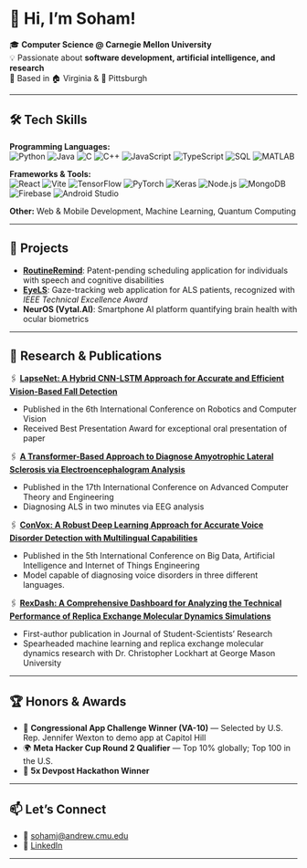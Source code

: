# 👋  Hi, I’m Soham!  

🎓 **Computer Science @ Carnegie Mellon University** <br>
💡 Passionate about **software development, artificial intelligence, and research**  
📍 Based in 🏠 Virginia & 🏫 Pittsburgh 

---

## 🛠️ Tech Skills  
**Programming Languages:**   
![Python](https://img.shields.io/badge/Python-3776AB?style=for-the-badge&logo=python&logoColor=white) 
![Java](https://img.shields.io/badge/Java-007396?style=for-the-badge&logo=java&logoColor=white) 
![C](https://img.shields.io/badge/C-00599C?style=for-the-badge&logo=c&logoColor=white) 
![C++](https://img.shields.io/badge/C++-00599C?style=for-the-badge&logo=c%2B%2B&logoColor=white) 
![JavaScript](https://img.shields.io/badge/JavaScript-F7DF1E?style=for-the-badge&logo=javascript&logoColor=black) 
![TypeScript](https://img.shields.io/badge/TypeScript-3178C6?style=for-the-badge&logo=typescript&logoColor=white) 
![SQL](https://img.shields.io/badge/SQL-4479A1?style=for-the-badge&logo=sql&logoColor=white) 
![MATLAB](https://img.shields.io/badge/MATLAB-0076A8?style=for-the-badge&logo=matlab&logoColor=white)  

**Frameworks & Tools:**  
![React](https://img.shields.io/badge/React-61DAFB?style=for-the-badge&logo=react&logoColor=black) 
![Vite](https://img.shields.io/badge/Vite-646CFF?style=for-the-badge&logo=vite&logoColor=white) 
![TensorFlow](https://img.shields.io/badge/TensorFlow-FF6F00?style=for-the-badge&logo=tensorflow&logoColor=white) 
![PyTorch](https://img.shields.io/badge/PyTorch-EE4C2C?style=for-the-badge&logo=pytorch&logoColor=white) 
![Keras](https://img.shields.io/badge/Keras-D00000?style=for-the-badge&logo=keras&logoColor=white) 
![Node.js](https://img.shields.io/badge/Node.js-339933?style=for-the-badge&logo=node.js&logoColor=white) 
![MongoDB](https://img.shields.io/badge/MongoDB-47A248?style=for-the-badge&logo=mongodb&logoColor=white) 
![Firebase](https://img.shields.io/badge/Firebase-FFCA28?style=for-the-badge&logo=firebase&logoColor=black) 
![Android Studio](https://img.shields.io/badge/Android_Studio-3DDC84?style=for-the-badge&logo=android&logoColor=white)  

**Other:** Web & Mobile Development, Machine Learning, Quantum Computing  

---

## 🚀 Projects  
- [**RoutineRemind**](https://github.com/sjain2025/RoutineRemind): Patent-pending scheduling application for individuals with speech and cognitive disabilities
- [**EyeLS**](https://github.com/sjain2025/EyeLS): Gaze-tracking web application for ALS patients, recognized with *IEEE Technical Excellence Award*  
- **NeurOS (Vytal.AI)**: Smartphone AI platform quantifying brain health with ocular biometrics

---

## 🔬 Research & Publications    
🖇️ [**LapseNet: A Hybrid CNN-LSTM Approach for Accurate and Efficient Vision-Based Fall Detection**](https://ieeexplore.ieee.org/document/10758566/)  
  - Published in the 6th International Conference on Robotics and Computer Vision  
  - Received Best Presentation Award for exceptional oral presentation of paper
 
🖇️ [**A Transformer-Based Approach to Diagnose Amyotrophic Lateral Sclerosis via Electroencephalogram Analysis**](https://ieeexplore.ieee.org/document/10871346)  
  - Published in the 17th International Conference on Advanced Computer Theory and Engineering
  - Diagnosing ALS in two minutes via EEG analysis

🖇️ [**ConVox: A Robust Deep Learning Approach for Accurate Voice Disorder Detection with Multilingual Capabilities**](https://ieeexplore.ieee.org/document/11116805/)  
  - Published in the 5th International Conference on Big Data, Artificial Intelligence and Internet of Things Engineering
  - Model capable of diagnosing voice disorders in three different languages.

🖇️ [**RexDash: A Comprehensive Dashboard for Analyzing the Technical Performance of Replica Exchange Molecular
Dynamics Simulations**](https://journals.gmu.edu/index.php/jssr/article/view/3926)  
  - First-author publication in Journal of Student-Scientists’ Research
  - Spearheaded machine learning and replica exchange molecular dynamics research with Dr. Christopher
Lockhart at George Mason University 
---

## 🏆 Honors & Awards  
- 🥇 **Congressional App Challenge Winner (VA-10)** — Selected by U.S. Rep. Jennifer Wexton to demo app at Capitol Hill  
- 🌍 **Meta Hacker Cup Round 2 Qualifier** — Top 10% globally; Top 100 in the U.S.
- 🏅 **5x Devpost Hackathon Winner**

---

## 📫 Let’s Connect  
- 📧 sohamj@andrew.cmu.edu
- 🔗 [LinkedIn](https://www.linkedin.com/in/sohamjain25)  
---
